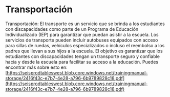 # Transportación
Transportación: El transporte es un servicio que se brinda a los estudiantes con discapacidades como parte de un Programa de Educación Individualizado (IEP) para garantizar que puedan asistir a la escuela. Los servicios de transporte pueden incluir autobuses equipados con acceso para sillas de ruedas, vehículos especializados o incluso el reembolso a los padres que llevan a sus hijos a la escuela. El objetivo es garantizar que los estudiantes con discapacidades tengan un transporte seguro y confiable hacia y desde la escuela para facilitar su acceso a la educación.
Puedes encontrar más sobre esto en: [https://seisprodtableswest.blob.core.windows.net/trainingmanual-storage/2416f43c-e7b7-4e28-a796-6b9789828c18.pdf](https://seisprodtableswest.blob.core.windows.net/trainingmanual-storage/2416f43c-e7b7-4e28-a796-6b9789828c18.pdf)